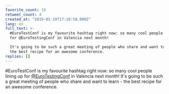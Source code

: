 ```yaml
---
favorite_count: 10
retweet_count: 4
created_at: "2019-01-19T17:18:58.000Z"
lang: en
full_text: >-
  #EuroTestConf is my favourite hashtag right now: so many cool people lining up
  for @EuroTestingConf in Valencia next month!

  It's going to be such a great meeting of people who share and want to learn -
  the best recipe for an awesome conference.
replies: []
---
```


#EuroTestConf is my favourite hashtag right now: so many cool people lining up
for [@EuroTestingConf](https://twitter.com/EuroTestingConf) in Valencia next
month! It's going to be such a great meeting of people who share and want to
learn - the best recipe for an awesome conference.
